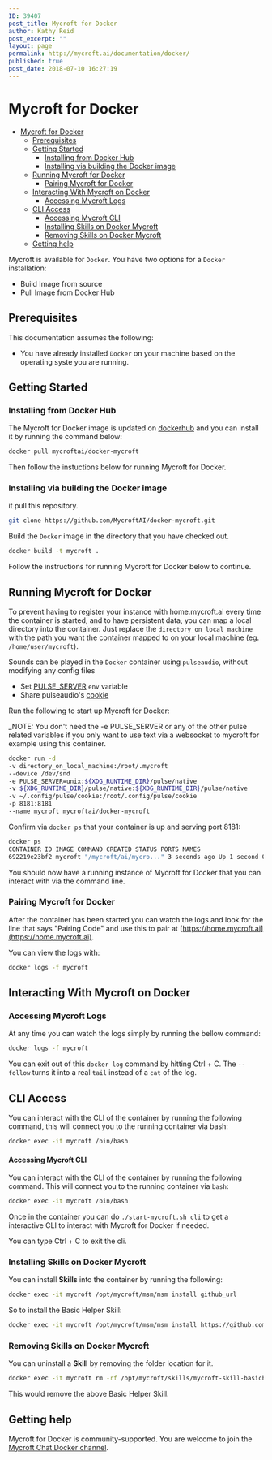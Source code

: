 ```yaml
---
ID: 39407
post_title: Mycroft for Docker
author: Kathy Reid
post_excerpt: ""
layout: page
permalink: http://mycroft.ai/documentation/docker/
published: true
post_date: 2018-07-10 16:27:19
---
```

# Mycroft for Docker

- [Mycroft for Docker](#mycroft-for-docker)
  * [Prerequisites](#prerequisites)
  * [Getting Started](#getting-started)
    + [Installing from Docker Hub](#installing-from-docker-hub)
    + [Installing via building the Docker image](#installing-via-building-the-docker-image)
  * [Running Mycroft for Docker](#running-mycroft-for-docker)
    + [Pairing Mycroft for Docker](#pairing-mycroft-for-docker)
  * [Interacting With Mycroft on Docker](#interacting-with-mycroft-on-docker)
    + [Accessing Mycroft Logs](#accessing-mycroft-logs)
  * [CLI Access](#cli-access)
      - [Accessing Mycroft CLI](#accessing-mycroft-cli)
    + [Installing Skills on Docker Mycroft](#installing-skills-on-docker-mycroft)
    + [Removing Skills on Docker Mycroft](#removing-skills-on-docker-mycroft)
  * [Getting help](#getting-help)

Mycroft is available for `Docker`. You have two options for a `Docker` installation: 

* Build Image from source  
* Pull Image from Docker Hub

## Prerequisites  

This documentation assumes the following:  

* You have already installed `Docker` on your machine based on the operating syste you are running.

## Getting Started

### Installing from Docker Hub  
The Mycroft for Docker image is updated on [dockerhub](https://hub.docker.com/r/mycroftai/docker-mycroft/) and you can install it by running the command below: 

```bash  
docker pull mycroftai/docker-mycroft  
```

Then follow the instuctions below for running Mycroft for Docker.

### Installing via building the Docker image

it pull this repository.

```bash  
git clone https://github.com/MycroftAI/docker-mycroft.git  
```

Build the `Docker` image in the directory that you have checked out.

```bash  
docker build -t mycroft .  
```

Follow the instructions for running Mycroft for Docker below to continue.

## Running Mycroft for Docker  

To prevent having to register your instance with home.mycroft.ai every time the container is started, and to have persistent data, you can map a local directory into the container. Just replace the `directory_on_local_machine` with the path you want the container mapped to on your local machine (eg. `/home/user/mycroft`).

Sounds can be played in the `Docker` container using `pulseaudio`, without modifying any config files

* Set [PULSE_SERVER](https://www.freedesktop.org/wiki/Software/PulseAudio/Documentation/User/Network/#directconnection) `env` variable  
* Share pulseaudio's [cookie](https://www.freedesktop.org/wiki/Software/PulseAudio/Documentation/User/Network/#authorization)

Run the following to start up Mycroft for Docker:

_NOTE: You don't need the -e PULSE_SERVER or any of the other pulse related variables if you only want to use text via a websocket to mycroft for example using this container.

```bash  
docker run -d  
-v directory_on_local_machine:/root/.mycroft  
--device /dev/snd  
-e PULSE_SERVER=unix:${XDG_RUNTIME_DIR}/pulse/native  
-v ${XDG_RUNTIME_DIR}/pulse/native:${XDG_RUNTIME_DIR}/pulse/native  
-v ~/.config/pulse/cookie:/root/.config/pulse/cookie  
-p 8181:8181  
--name mycroft mycroftai/docker-mycroft  
```

Confirm via `docker ps` that your container is up and serving port 8181:

```bash  
docker ps  
CONTAINER ID IMAGE COMMAND CREATED STATUS PORTS NAMES  
692219e23bf2 mycroft "/mycroft/ai/mycro..." 3 seconds ago Up 1 second 0.0.0.0:8181->8181/tcp mycroft  
```

You should now have a running instance of Mycroft for Docker that you can interact with via the command line.

### Pairing Mycroft for Docker  

After the container has been started you can watch the logs and look for the line that says "Pairing Code" and use this to pair at [https://home.mycroft.ai](https://home.mycroft.ai).

You can view the logs with:

```bash  
docker logs -f mycroft  
```
## Interacting With Mycroft on Docker

### Accessing Mycroft Logs  
At any time you can watch the logs simply by running the bellow command:

```bash  
docker logs -f mycroft  
```

You can exit out of this `docker log` command by hitting Ctrl + C. The `--follow` turns it into a real `tail` instead of a `cat` of the log.

## CLI Access  
You can interact with the CLI of the container by running the following command, this will connect you to the running container via bash:

```bash  
docker exec -it mycroft /bin/bash  
```

#### Accessing Mycroft CLI  

You can interact with the CLI of the container by running the following command. This will connect you to the running container via `bash`:

```bash  
docker exec -it mycroft /bin/bash  
```

Once in the container you can do `./start-mycroft.sh cli` to get a interactive CLI to interact with Mycroft for Docker if needed.

You can type Ctrl + C to exit the cli.

### Installing Skills on Docker Mycroft  

You can install **Skills** into the container by running the following:

```bash  
docker exec -it mycroft /opt/mycroft/msm/msm install github_url  
```

So to install the Basic Helper Skill:

```bash  
docker exec -it mycroft /opt/mycroft/msm/msm install https://github.com/btotharye/mycroft-skill-basichelp  
```

### Removing Skills on Docker Mycroft  

You can uninstall a **Skill** by removing the folder location for it.

```bash  
docker exec -it mycroft rm -rf /opt/mycroft/skills/mycroft-skill-basichelp  
```

This would remove the above Basic Helper Skill. 

## Getting help

Mycroft for Docker is community-supported. You are welcome to join the [Mycroft Chat Docker channel](https://chat.mycroft.ai/community/channels/docker).